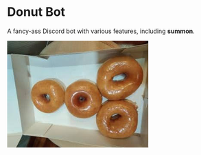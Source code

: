 # Donut Bot
A fancy-ass Discord bot with various features, including **summon**.

![The Donut logo.](./media/donut-logo-rotated.jpg)